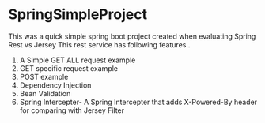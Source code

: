 # SpringSimpleProject
This was a quick simple spring boot project created when evaluating Spring Rest vs Jersey
This rest service has following features..

1)	A Simple GET ALL request example  
2)	GET specific request example
3)	POST example
4)	Dependency Injection
5)	Bean Validation 
6)	Spring Intercepter- A Spring Intercepter that adds X-Powered-By header for comparing with Jersey Filter
